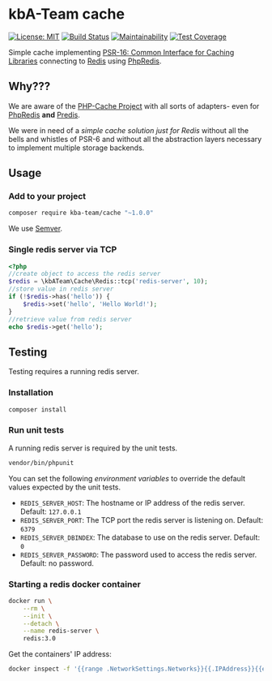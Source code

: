 # kbA-Team cache

[![License: MIT][license-mit]](LICENSE)
[![Build Status][build-status-master]][travis-ci]
[![Maintainability][maintainability-badge]][maintainability]
[![Test Coverage][coverage-badge]][coverage]

Simple cache implementing [PSR-16: Common Interface for Caching Libraries][psr16] connecting to [Redis][redis] using [PhpRedis][phpredis].

## Why???

We are aware of the [PHP-Cache Project][phpcache] with all sorts of adapters- even for [PhpRedis][phpredis] **and** [Predis][predis].

We were in need of a _simple cache solution just for Redis_ without all the bells and whistles of PSR-6 and without all the abstraction layers necessary to implement multiple storage backends.

## Usage

### Add to your project

```bash
composer require kba-team/cache "~1.0.0"
```

We use [Semver][semver].

### Single redis server via TCP

```php
<?php
//create object to access the redis server
$redis = \kbATeam\Cache\Redis::tcp('redis-server', 10);
//store value in redis server
if (!$redis->has('hello')) {
    $redis->set('hello', 'Hello World!');
}
//retrieve value from redis server
echo $redis->get('hello');
```

## Testing

Testing requires a running redis server.

### Installation

```bash
composer install
```

### Run unit tests

A running redis server is required by the unit tests.

```bash
vendor/bin/phpunit
```

You can set the following _environment variables_ to override the default values expected by the unit tests.

* `REDIS_SERVER_HOST`: The hostname or IP address of the redis server. Default: `127.0.0.1`
* `REDIS_SERVER_PORT`: The TCP port the redis server is listening on. Default: `6379` 
* `REDIS_SERVER_DBINDEX`: The database to use on the redis server. Default: `0`
* `REDIS_SERVER_PASSWORD`: The password used to access the redis server. Default: no password.

### Starting a redis docker container

```bash
docker run \
    --rm \
    --init \
    --detach \
    --name redis-server \
    redis:3.0
```

Get the containers' IP address:

```bash
docker inspect -f '{{range .NetworkSettings.Networks}}{{.IPAddress}}{{end}}' redis-server
```

[license-mit]: https://img.shields.io/badge/license-MIT-blue.svg
[build-status-master]: https://travis-ci.org/the-kbA-team/cache.svg?branch=master
[travis-ci]: https://travis-ci.org/the-kbA-team/cache
[maintainability-badge]: https://api.codeclimate.com/v1/badges/96a719b084cfe899e643/maintainability
[maintainability]: https://codeclimate.com/github/the-kbA-team/cache/maintainability
[coverage-badge]: https://api.codeclimate.com/v1/badges/96a719b084cfe899e643/test_coverage
[coverage]: https://codeclimate.com/github/the-kbA-team/cache/test_coverage
[psr16]: https://www.php-fig.org/psr/psr-16/
[redis]: https://redis.io/
[predis]: https://github.com/nrk/predis
[phpcache]: http://www.php-cache.com/en/latest/
[phpredis]: https://github.com/phpredis/phpredis
[semver]: https://semver.org/
